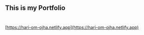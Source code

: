 ## This is my Portfolio<br /><br />
[https://hari-om-ojha.netlify.app](https://hari-om-ojha.netlify.app)
